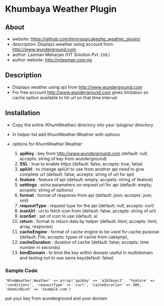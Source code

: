 Khumbaya Weather Plugin
=================
About
-----
* website: https://github.com/lmmrssa/cakephp_weather_plugin/
* description: Displays weather using account from http://www.wunderground.com
* author: Laxman Maharjan (HT Solution Pvt. Ltd.)
* author website: http://mlaxman.com.np

Description
-----------------
* Displays weather using api from http://www.wunderground.com
* For free account http://www.wunderground.com gives limitation so cache option available to hit url on that time interval


Installation
----------------
* Copy the entire /KhumWeather/ directory into your /plugins/ directory.
* In helper list add KhumWeather.Weather with options
* options for KhumWeather.Weather

	1. **apiKey** : key from http://www.wunderground.com (default: null; accepts: string of key from wunderground)
	2. **SSL** : true to enable https (default: false; accepts: true, false)
	3. **apiUrl** : to change apiUrl to use from another api need to give complete url (default: false; accepts: string of url for api)
	4. **feature** : feature of api (default: empty; accpets: string of feature)
	5. **settings** : extra parameters on request url for api (default: empty; accpets: string of options)
	6. **format** : format of response from api (default: json; accepts: json, xml)
	7. **requestType** : request type for the api (default: null; accepts: curl)
	8. **iconUrl** : url to fetch icon from (default: false; accepts: string of url)
	9. **iconSet** : set of icon to use (default: a)
	10. **return** : format to return data by helper (default: html; accepts: html, array, response)
	11. **cacheEngine** : format of cache engine to be used for cache purpose (default: File; accepts: types of cache from cakephp),
	12. **cacheDuration** : duration of cache (default: false; accepts: time number in seconds)
	13. **bindDomain** : to bind the key within domain useful in multidomain and testing not to use same key(default: false)

### Sample Code

	'KhumWeather.Weather' => array('apiKey' => 'a1b2keyc3', 'feature' => 'conditions', 'requestType' => 'curl', 'cacheDuration' => 300, 'domainBind' => 'example.com')
	
put your key from wunderground and your domain